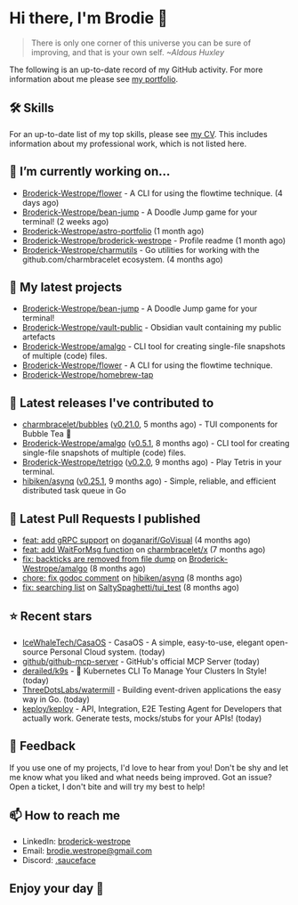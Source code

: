 # Hi there, I'm Brodie 👋

> There is only one corner of this universe you can be sure of improving, and that is your own self. *~Aldous Huxley*

The following is an up-to-date record of my GitHub activity. For more information about me please see [my portfolio](https://www.westrope.dev/).

## 🛠 Skills
For an up-to-date list of my top skills, please see [my CV](./CV/cv.pdf). This includes information about my professional work, which is not listed here.

## 🔭 I’m currently working on...

- [Broderick-Westrope/flower](https://github.com/Broderick-Westrope/flower) - A CLI for using the flowtime technique. (4 days ago)
- [Broderick-Westrope/bean-jump](https://github.com/Broderick-Westrope/bean-jump) - A Doodle Jump game for your terminal! (2 weeks ago)
- [Broderick-Westrope/astro-portfolio](https://github.com/Broderick-Westrope/astro-portfolio) (1 month ago)
- [Broderick-Westrope/broderick-westrope](https://github.com/Broderick-Westrope/broderick-westrope) - Profile readme (1 month ago)
- [Broderick-Westrope/charmutils](https://github.com/Broderick-Westrope/charmutils) - Go utilities for working with the github.com/charmbracelet ecosystem. (4 months ago)

## 🌱 My latest projects

- [Broderick-Westrope/bean-jump](https://github.com/Broderick-Westrope/bean-jump) - A Doodle Jump game for your terminal!
- [Broderick-Westrope/vault-public](https://github.com/Broderick-Westrope/vault-public) - Obsidian vault containing my public artefacts
- [Broderick-Westrope/amalgo](https://github.com/Broderick-Westrope/amalgo) - CLI tool for creating single-file snapshots of multiple (code) files.
- [Broderick-Westrope/flower](https://github.com/Broderick-Westrope/flower) - A CLI for using the flowtime technique.
- [Broderick-Westrope/homebrew-tap](https://github.com/Broderick-Westrope/homebrew-tap)

## 🚀 Latest releases I've contributed to

- [charmbracelet/bubbles](https://github.com/charmbracelet/bubbles) ([v0.21.0](https://github.com/charmbracelet/bubbles/releases/tag/v0.21.0), 5 months ago) - TUI components for Bubble Tea 🫧
- [Broderick-Westrope/amalgo](https://github.com/Broderick-Westrope/amalgo) ([v0.5.1](https://github.com/Broderick-Westrope/amalgo/releases/tag/v0.5.1), 8 months ago) - CLI tool for creating single-file snapshots of multiple (code) files.
- [Broderick-Westrope/tetrigo](https://github.com/Broderick-Westrope/tetrigo) ([v0.2.0](https://github.com/Broderick-Westrope/tetrigo/releases/tag/v0.2.0), 9 months ago) - Play Tetris in your terminal.
- [hibiken/asynq](https://github.com/hibiken/asynq) ([v0.25.1](https://github.com/hibiken/asynq/releases/tag/v0.25.1), 9 months ago) - Simple, reliable, and efficient distributed task queue in Go

## 🔨 Latest Pull Requests I published

- [feat: add gRPC support](https://github.com/doganarif/GoVisual/pull/25) on [doganarif/GoVisual](https://github.com/doganarif/GoVisual) (4 months ago)
- [feat: add WaitForMsg function](https://github.com/charmbracelet/x/pull/377) on [charmbracelet/x](https://github.com/charmbracelet/x) (7 months ago)
- [fix: backticks are removed from file dump](https://github.com/Broderick-Westrope/amalgo/pull/2) on [Broderick-Westrope/amalgo](https://github.com/Broderick-Westrope/amalgo) (8 months ago)
- [chore: fix godoc comment](https://github.com/hibiken/asynq/pull/1009) on [hibiken/asynq](https://github.com/hibiken/asynq) (8 months ago)
- [fix: searching list](https://github.com/SaltySpaghetti/tui_test/pull/1) on [SaltySpaghetti/tui_test](https://github.com/SaltySpaghetti/tui_test) (8 months ago)

## ⭐ Recent stars

- [IceWhaleTech/CasaOS](https://github.com/IceWhaleTech/CasaOS) - CasaOS - A simple, easy-to-use, elegant open-source Personal Cloud system. (today)
- [github/github-mcp-server](https://github.com/github/github-mcp-server) - GitHub&#39;s official MCP Server (today)
- [derailed/k9s](https://github.com/derailed/k9s) - 🐶 Kubernetes CLI To Manage Your Clusters In Style! (today)
- [ThreeDotsLabs/watermill](https://github.com/ThreeDotsLabs/watermill) - Building event-driven applications the easy way in Go. (today)
- [keploy/keploy](https://github.com/keploy/keploy) - API, Integration, E2E Testing Agent for Developers that actually work. Generate tests, mocks/stubs for your APIs! (today)

## 💬 Feedback

If you use one of my projects, I'd love to hear from you! Don't be shy and let me know what you liked and what needs being improved. Got an issue? Open a ticket, I don't bite and will try my best to help!

## 📫 How to reach me
- LinkedIn: [broderick-westrope](https://www.linkedin.com/in/broderick-westrope/)
- Email: [brodie.westrope@gmail.com](mailto:brodie.westrope@gmail.com)
- Discord: [.sauceface](https://discordapp.com/users/.sauceface/)

## Enjoy your day 🤙
